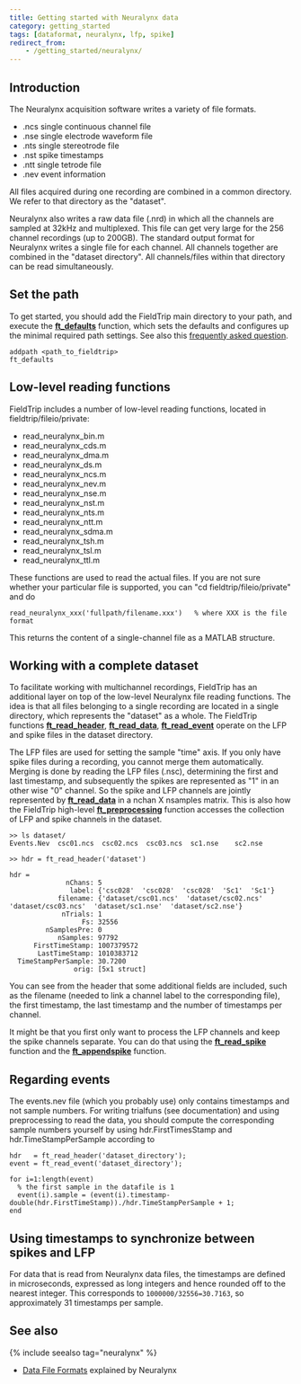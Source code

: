 ```yaml
---
title: Getting started with Neuralynx data
category: getting_started
tags: [dataformat, neuralynx, lfp, spike]
redirect_from:
    - /getting_started/neuralynx/
---
```


## Introduction

The Neuralynx acquisition software writes a variety of file formats.

- .ncs single continuous channel file
- .nse single electrode waveform file
- .nts single stereotrode file
- .nst spike timestamps
- .ntt single tetrode file
- .nev event information

All files acquired during one recording are combined in a common directory. We refer to that directory as the "dataset".

Neuralynx also writes a raw data file (.nrd) in which all the channels are sampled at 32kHz and multiplexed. This file can get very large for the 256 channel recordings (up to 200GB). The standard output format for Neuralynx writes a single file for each channel. All channels together are combined in the "dataset directory". All channels/files within that directory can be read simultaneously.

## Set the path

To get started, you should add the FieldTrip main directory to your path, and execute the **[ft_defaults](/reference/ft_defaults)** function, which sets the defaults and configures up the minimal required path settings. See also this [frequently asked question](/faq/matlab/installation).

    addpath <path_to_fieldtrip>
    ft_defaults

## Low-level reading functions

FieldTrip includes a number of low-level reading functions, located in fieldtrip/fileio/private:

- read_neuralynx_bin.m
- read_neuralynx_cds.m
- read_neuralynx_dma.m
- read_neuralynx_ds.m
- read_neuralynx_ncs.m
- read_neuralynx_nev.m
- read_neuralynx_nse.m
- read_neuralynx_nst.m
- read_neuralynx_nts.m
- read_neuralynx_ntt.m
- read_neuralynx_sdma.m
- read_neuralynx_tsh.m
- read_neuralynx_tsl.m
- read_neuralynx_ttl.m

These functions are used to read the actual files. If you are not sure whether your particular file is supported, you can "cd fieldtrip/fileio/private" and do

    read_neuralynx_xxx('fullpath/filename.xxx')   % where XXX is the file format

This returns the content of a single-channel file as a MATLAB structure.

## Working with a complete dataset

To facilitate working with multichannel recordings, FieldTrip has an additional layer on top of the low-level Neuralynx file reading functions. The idea is that all files belonging to a single recording are located in a single directory, which represents the "dataset" as a whole. The FieldTrip functions **[ft_read_header](/reference/fileio/ft_read_header)**, **[ft_read_data](/reference/fileio/ft_read_data)**, **[ft_read_event](/reference/fileio/ft_read_event)** operate on the LFP and spike files in the dataset directory.

The LFP files are used for setting the sample "time" axis. If you only have spike files during a recording, you cannot merge them automatically. Merging is done by reading the LFP files (.nsc), determining the first and last timestamp, and subsequently the spikes are represented as "1" in an other wise "0" channel. So the spike and LFP channels are jointly represented by **[ft_read_data](/reference/fileio/ft_read_data)** in a nchan X nsamples matrix. This is also how the FieldTrip high-level **[ft_preprocessing](/reference/ft_preprocessing)** function accesses the collection of LFP and spike channels in the dataset.

    >> ls dataset/
    Events.Nev  csc01.ncs  csc02.ncs  csc03.ncs  sc1.nse    sc2.nse

    >> hdr = ft_read_header('dataset')

    hdr =
                  nChans: 5
                   label: {'csc028'  'csc028'  'csc028'  'Sc1'  'Sc1'}
                filename: {'dataset/csc01.ncs'  'dataset/csc02.ncs'  'dataset/csc03.ncs'  'dataset/sc1.nse'  'dataset/sc2.nse'}
                 nTrials: 1
                      Fs: 32556
             nSamplesPre: 0
                nSamples: 97792
          FirstTimeStamp: 1007379572
           LastTimeStamp: 1010383712
      TimeStampPerSample: 30.7200
                    orig: [5x1 struct]

You can see from the header that some additional fields are included, such as the filename (needed to link a channel label to the corresponding file), the first timestamp, the last timestamp and the number of timestamps per channel.

It might be that you first only want to process the LFP channels and keep the spike channels separate. You can do that using the **[ft_read_spike](/reference/fileio/ft_read_spike)** function and the **[ft_appendspike](/reference/ft_appendspike)** function.

## Regarding events

The events.nev file (which you probably use) only contains timestamps and not sample numbers. For writing trialfuns (see documentation) and using preprocessing to read the data, you should compute the corresponding sample numbers yourself by using hdr.FirstTimesStamp and hdr.TimeStampPerSample according to

    hdr   = ft_read_header('dataset_directory');
    event = ft_read_event('dataset_directory');

    for i=1:length(event)
      % the first sample in the datafile is 1
      event(i).sample = (event(i).timestamp-double(hdr.FirstTimeStamp))./hdr.TimeStampPerSample + 1;
    end

## Using timestamps to synchronize between spikes and LFP

For data that is read from Neuralynx data files, the timestamps are defined in microseconds, expressed as long integers and hence rounded off to the nearest integer. This corresponds to `1000000/32556=30.7163`, so approximately 31 timestamps per sample.
  
## See also

{% include seealso tag="neuralynx" %}

- [Data File Formats](https://support.neuralynx.com/hc/en-us/articles/360040444811-TechTip-Neuralynx-Data-File-Formats) explained by Neuralynx
